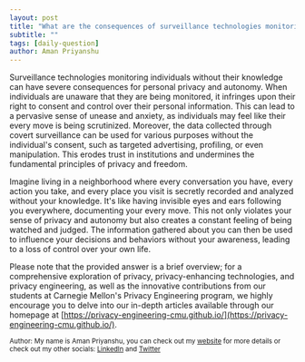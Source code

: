 ```yaml
---
layout: post
title: "What are the consequences of surveillance technologies monitoring individuals without their knowledge?"
subtitle: ""
tags: [daily-question]
author: Aman Priyanshu
---
```


Surveillance technologies monitoring individuals without their knowledge can have severe consequences for personal privacy and autonomy. When individuals are unaware that they are being monitored, it infringes upon their right to consent and control over their personal information. This can lead to a pervasive sense of unease and anxiety, as individuals may feel like their every move is being scrutinized. Moreover, the data collected through covert surveillance can be used for various purposes without the individual's consent, such as targeted advertising, profiling, or even manipulation. This erodes trust in institutions and undermines the fundamental principles of privacy and freedom.

Imagine living in a neighborhood where every conversation you have, every action you take, and every place you visit is secretly recorded and analyzed without your knowledge. It's like having invisible eyes and ears following you everywhere, documenting your every move. This not only violates your sense of privacy and autonomy but also creates a constant feeling of being watched and judged. The information gathered about you can then be used to influence your decisions and behaviors without your awareness, leading to a loss of control over your own life.

Please note that the provided answer is a brief overview; for a comprehensive exploration of privacy, privacy-enhancing technologies, and privacy engineering, as well as the innovative contributions from our students at Carnegie Mellon's Privacy Engineering program, we highly encourage you to delve into our in-depth articles available through our homepage at [https://privacy-engineering-cmu.github.io/](https://privacy-engineering-cmu.github.io/).

<small>Author: My name is Aman Priyanshu, you can check out my [website](https://amanpriyanshu.github.io/) for more details or check out my other socials: [LinkedIn](https://www.linkedin.com/in/aman-priyanshu/) and [Twitter](https://twitter.com/AmanPriyanshu6)</small>
